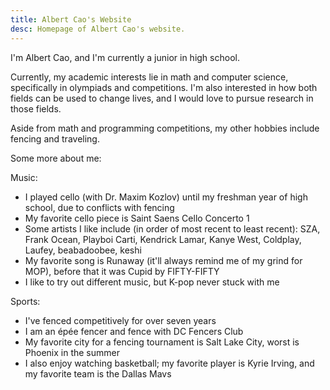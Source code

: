 ```yaml
---
title: Albert Cao's Website
desc: Homepage of Albert Cao's website.
---
```


I'm Albert Cao, and I'm currently a junior in high school.

Currently, my academic interests lie in math and computer science, specifically in olympiads and competitions.
I'm also interested in how both fields can be used to change lives, and I would love to pursue research
in those fields.

Aside from math and programming competitions, my other hobbies include fencing and traveling.

Some more about me:

Music:

- I played cello (with Dr. Maxim Kozlov) until my freshman year of high school, due to conflicts with fencing
- My favorite cello piece is Saint Saens Cello Concerto 1
- Some artists I like include (in order of most recent to least recent): SZA, Frank Ocean, Playboi Carti, Kendrick Lamar, Kanye West, Coldplay, Laufey, beabadoobee, keshi
- My favorite song is Runaway (it'll always remind me of my grind for MOP), before that it was Cupid by FIFTY-FIFTY
- I like to try out different music, but K-pop never stuck with me

Sports:

- I've fenced competitively for over seven years
- I am an épée fencer and fence with DC Fencers Club
- My favorite city for a fencing tournament is Salt Lake City, worst is Phoenix in the summer
- I also enjoy watching basketball; my favorite player is Kyrie Irving, and my favorite team is the Dallas Mavs
